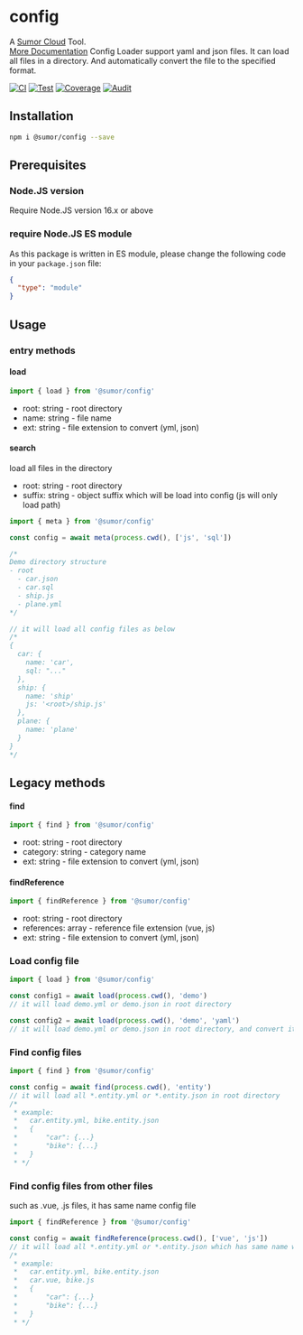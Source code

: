 # config

A [Sumor Cloud](https://sumor.cloud) Tool.  
[More Documentation](https://sumor.cloud/config)
Config Loader support yaml and json files. It can load all files in a directory.
And automatically convert the file to the specified format.

[![CI](https://github.com/sumor-cloud/config/actions/workflows/ci.yml/badge.svg)](https://github.com/sumor-cloud/config/actions/workflows/ci.yml)
[![Test](https://github.com/sumor-cloud/config/actions/workflows/ut.yml/badge.svg)](https://github.com/sumor-cloud/config/actions/workflows/ut.yml)
[![Coverage](https://github.com/sumor-cloud/config/actions/workflows/coverage.yml/badge.svg)](https://github.com/sumor-cloud/config/actions/workflows/coverage.yml)
[![Audit](https://github.com/sumor-cloud/config/actions/workflows/audit.yml/badge.svg)](https://github.com/sumor-cloud/config/actions/workflows/audit.yml)

## Installation

```bash
npm i @sumor/config --save
```

## Prerequisites

### Node.JS version

Require Node.JS version 16.x or above

### require Node.JS ES module

As this package is written in ES module,
please change the following code in your `package.json` file:

```json
{
  "type": "module"
}
```

## Usage

### entry methods

#### load

```js
import { load } from '@sumor/config'
```

- root: string - root directory
- name: string - file name
- ext: string - file extension to convert (yml, json)

#### search

load all files in the directory

- root: string - root directory
- suffix: string - object suffix which will be load into config (js will only load path)

```js
import { meta } from '@sumor/config'

const config = await meta(process.cwd(), ['js', 'sql'])

/*
Demo directory structure
- root
  - car.json
  - car.sql
  - ship.js
  - plane.yml
*/

// it will load all config files as below
/*
{
  car: {
    name: 'car',
    sql: "..."
  },
  ship: {
    name: 'ship'
    js: '<root>/ship.js'
  },
  plane: {
    name: 'plane'
  }
}
*/
```

## Legacy methods

#### find

```js
import { find } from '@sumor/config'
```

- root: string - root directory
- category: string - category name
- ext: string - file extension to convert (yml, json)

#### findReference

```js
import { findReference } from '@sumor/config'
```

- root: string - root directory
- references: array - reference file extension (vue, js)
- ext: string - file extension to convert (yml, json)

### Load config file

```javascript
import { load } from '@sumor/config'

const config1 = await load(process.cwd(), 'demo')
// it will load demo.yml or demo.json in root directory

const config2 = await load(process.cwd(), 'demo', 'yaml')
// it will load demo.yml or demo.json in root directory, and convert it to yaml format file
```

### Find config files

```javascript
import { find } from '@sumor/config'

const config = await find(process.cwd(), 'entity')
// it will load all *.entity.yml or *.entity.json in root directory
/*
 * example:
 *   car.entity.yml, bike.entity.json
 *   {
 *       "car": {...}
 *       "bike": {...}
 *   }
 * */
```

### Find config files from other files

such as .vue, .js files, it has same name config file

```javascript
import { findReference } from '@sumor/config'

const config = await findReference(process.cwd(), ['vue', 'js'])
// it will load all *.entity.yml or *.entity.json which has same name with *.vue or *.js in root directory
/*
 * example:
 *   car.entity.yml, bike.entity.json
 *   car.vue, bike.js
 *   {
 *       "car": {...}
 *       "bike": {...}
 *   }
 * */
```
